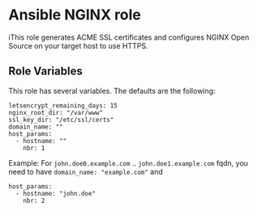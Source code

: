 # Ansible NGINX role

iThis role generates ACME SSL certificates and configures NGINX Open Source on your target host to use HTTPS.


## Role Variables

This role has several variables. The defaults are the following:
```
letsencrypt_remaining_days: 15
nginx_root_dir: "/var/www"
ssl_key_dir: "/etc/ssl/certs"
domain_name: ""
host_params:
  - hostname: ""
    nbr: 1
```
Example: For ``john.doe0.example.com`` .. ``john.doe1.example.com`` fqdn, you need to have ``domain_name: "example.com"`` and
```
host_params:
  - hostname: "john.doe"
    nbr: 2
```

